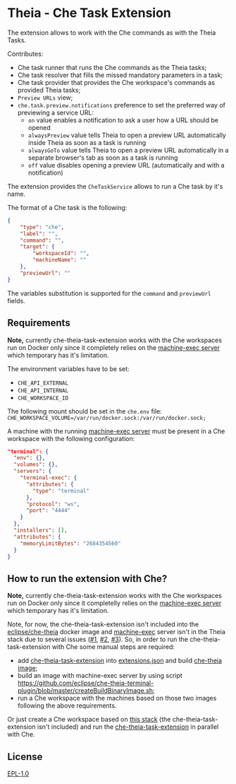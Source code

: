 # Theia - Che Task Extension

The extension allows to work with the Che commands as with the Theia Tasks.

Contributes:
- Che task runner that runs the Che commands as the Theia tasks;
- Che task resolver that fills the missed mandatory parameters in a task;
- Che task provider that provides the Che workspace's commands as provided Theia tasks;
- `Preview URLs` view;
- `che.task.preview.notifications` preference to set the preferred way of previewing a service URL:
  - `on` value enables a notification to ask a user how a URL should be opened
  - `alwaysPreview` value tells Theia to open a preview URL automatically inside Theia as soon as a task is running
  - `alwaysGoTo` value tells Theia to open a preview URL automatically in a separate browser's tab as soon as a task is running
  - `off` value disables opening a preview URL (automatically and with a notification)

The extension provides the `CheTaskService` allows to run a Che task by it's name.

The format of a Che task is the following:
```json
{
    "type": "che",
    "label": "",
    "command": "",
    "target": {
        "workspaceId": "",
        "machineName": ""
    },
    "previewUrl": ""
}
```
The variables substitution is supported for the `command` and `previewUrl` fields.

## Requirements

**Note,** currently che-theia-task-extension works with the Che workspaces run on Docker only since it completely relies on the [machine-exec server](https://github.com/eclipse/che-theia-terminal-plugin/tree/master/machine-exec-server) which temporary has it's limitation.

The environment variables have to be set:
- `CHE_API_EXTERNAL`
- `CHE_API_INTERNAL`
- `CHE_WORKSPACE_ID`

The following mount should be set in the `che.env` file: `CHE_WORKSPACE_VOLUME=/var/run/docker.sock:/var/run/docker.sock;`

A machine with the running [machine-exec server](https://github.com/eclipse/che-theia-terminal-plugin/tree/master/machine-exec-server) must be present in a Che workspace with the following configuration:
```json
"terminal": {
  "env": {},
  "volumes": {},
  "servers": {
    "terminal-exec": {
      "attributes": {
        "type": "terminal"
      },
      "protocol": "ws",
      "port": "4444"
    }
  },
  "installers": [],
  "attributes": {
    "memoryLimitBytes": "2684354560"
  }
}
```

## How to run the extension with Che?

**Note,** currently che-theia-task-extension works with the Che workspaces run on Docker only since it completelly relies on the [machine-exec server](https://github.com/eclipse/che-theia-terminal-plugin/tree/master/machine-exec-server) which temporary has it's limitation.

Note, for now, the che-theia-task-extension isn't included into the [eclipse/che-theia](https://hub.docker.com/r/eclipse/che-theia/) docker image and [machine-exec](https://github.com/eclipse/che-theia-terminal-plugin/tree/master/machine-exec-server) server isn't in the Theia stack due to several issues ([#1](https://github.com/eclipse/che/issues/10590), [#2](https://github.com/eclipse/che/issues/10357), [#3](https://github.com/eclipse/che/issues/10358)).
So, in order to run the che-theia-task-extension with Che some manual steps are required:
- add [che-theia-task-extension](https://github.com/eclipse/che-theia-task-plugin) into [extensions.json](https://github.com/eclipse/che/blob/master/dockerfiles/theia/src/extensions.json) and build [che-theia image](https://github.com/eclipse/che/tree/master/dockerfiles/theia);
- build an image with machine-exec server by using script https://github.com/eclipse/che-theia-terminal-plugin/blob/master/createBuildBinaryImage.sh;
- run a Che workspace with the machines based on those two images following the above requirements.

Or just create a Che workspace based on [this stack](https://gist.github.com/AndrienkoAleksandr/595024d0904cf69fc044eac77330c999) (the che-theia-task-extension isn't included) and run the [che-theia-task-extension](https://github.com/eclipse/che-theia-task-plugin/tree/master/browser-app) in parallel with Che.

## License

[EPL-1.0](http://www.eclipse.org/legal/epl-v10.html)
